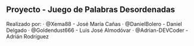 Proyecto - Juego de Palabras Desordenadas
----------------------------------------
Realizado por:
· @Xema88 - José María Cañas
· @DanielBolero - Daniel Delgado
· @Goldendust666 - Luis José Almodóvar
· @Adrian-DEVCoder - Adrián Rodríguez

